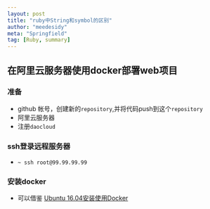 ```yaml
---
layout: post
title: "ruby中String和symbol的区别"
author: "meedesidy"
meta: "Springfield"
tag: [Ruby, summary]
---
```


## 在阿里云服务器使用docker部署web项目
### 准备

- github 帐号，创建新的`repository`,并将代码push到这个`repository`
- 阿里云服务器
- 注册`daocloud` 

### ssh登录远程服务器

- `~ ssh root@99.99.99.99 `

### 安装docker

- 可以借鉴 [Ubuntu 16.04安装使用Docker ](http://blog.csdn.net/mickjoust/article/details/51578629)

### 